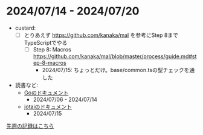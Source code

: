 # 2024/07/14 - 2024/07/20

- custard:
    - [ ] とりあえず <https://github.com/kanaka/mal> を参考にStep 8までTypeScriptでやる
        - [ ] Step 8: Macros <https://github.com/kanaka/mal/blob/master/process/guide.md#step-8-macros>
            - 2024/07/15: ちょっとだけ。base/common.tsの型チェックを通した
- 読書など:
    - [Goのドキュメント](https://go.dev/doc/)
        - 2024/07/06 - 2024/07/14
    - [jotaiのドキュメント](https://jotai.org)
        - 2024/07/15

[先週の記録はこちら](https://github.com/igrep/daily-commits/blob/726b87b9312a7e219bbdfc4581aa7c85ab0e2542/yesterday.md)
